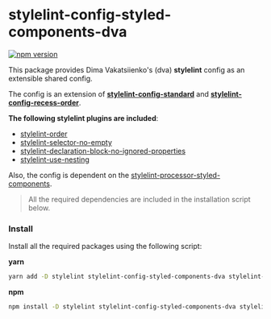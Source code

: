 # stylelint-config-styled-components-dva

[![npm version](https://badge.fury.io/js/stylelint-config-styled-components-dva.svg)](https://badge.fury.io/js/stylelint-config-styled-components-dva)

This package provides Dima Vakatsiienko's (dva) **stylelint** config as an extensible shared config.

The config is an extension of **[stylelint-config-standard](https://github.com/stylelint/stylelint-config-standard)** and **[stylelint-config-recess-order](https://github.com/stormwarning/stylelint-config-recess-order)**.

**The following stylelint plugins are included**:

-   [stylelint-order](https://github.com/hudochenkov/stylelint-order)
-   [stylelint-selector-no-empty](https://github.com/ssivanatarajan/stylelint-selector-no-empty)
-   [stylelint-declaration-block-no-ignored-properties](https://github.com/kristerkari/stylelint-declaration-block-no-ignored-properties)
-   [stylelint-use-nesting](https://github.com/csstools/stylelint-use-nesting)

Also, the config is dependent on the [stylelint-processor-styled-components](https://github.com/styled-components/stylelint-processor-styled-components).

> All the required dependencies are included in the installation script below.

### Install

Install all the required packages using the following script:

**yarn**

```sh
yarn add -D stylelint stylelint-config-styled-components-dva stylelint-processor-styled-components stylelint-config-standard stylelint-config-recess-order stylelint-order stylelint-selector-no-empty stylelint-declaration-block-no-ignored-properties stylelint-use-nesting
```

**npm**

```sh
npm install -D stylelint stylelint-config-styled-components-dva stylelint-processor-styled-components stylelint-config-standard stylelint-config-recess-order stylelint-order stylelint-selector-no-empty stylelint-declaration-block-no-ignored-properties stylelint-use-nesting
```
